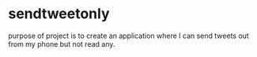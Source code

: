 # sendtweetonly

purpose of project is to create an application where I can send tweets out from my phone but not read any.
